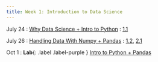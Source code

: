 ```yaml
---
title: Week 1: Introduction to Data Science
---
```


July 24
: [Why Data Science + Intro to Python](#)
  : [1.1](#)

July 26
: [Handling Data With Numpy + Pandas](#)
  : [1.2](#), [2.1](#)

Oct 1
: **Lab**{: .label .label-purple } [Intro to Python + Pandas](#)
